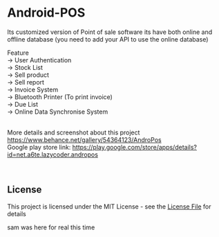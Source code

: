 # Android-POS
Its customized version of Point of sale software its have both online and offline database (you need to add your API to use the online database)

Feature </br>
-> User Authentication </br>
-> Stock List </br>
-> Sell product </br>
-> Sell report </br>
-> Invoice System </br>
-> Bluetooth Printer (To print invoice) </br>
-> Due List </br>
-> Online Data Synchronise System </br></br>

More details and screenshot about this project https://www.behance.net/gallery/54364123/AndroPos </br>
Google play store link: https://play.google.com/store/apps/details?id=net.a6te.lazycoder.andropos


</br>

## License
This project is licensed under the MIT License - see the [License File](LICENSE) for details


sam was here for real this time